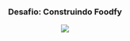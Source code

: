 
<h3 align="center">
  Desafio: Construindo Foodfy
</h3>


<div align="center">
  <img src="https://rocketseat-cdn.s3-sa-east-1.amazonaws.com/mockup.png" />
</div>

